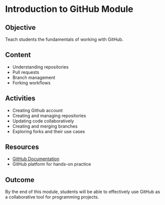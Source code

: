 # Introduction to GitHub Module

## Objective
Teach students the fundamentals of working with GitHub.

## Content
- Understanding repositories
- Pull requests
- Branch management
- Forking workflows

## Activities
- Creating Github account 
- Creating and managing repositories
- Updating code collaboratively
- Creating and merging branches
- Exploring forks and their use cases

## Resources
- [GitHub Documentation](https://docs.github.com/)
- GitHub platform for hands-on practice

## Outcome
By the end of this module, students will be able to effectively use GitHub as a collaborative tool for programming projects.

